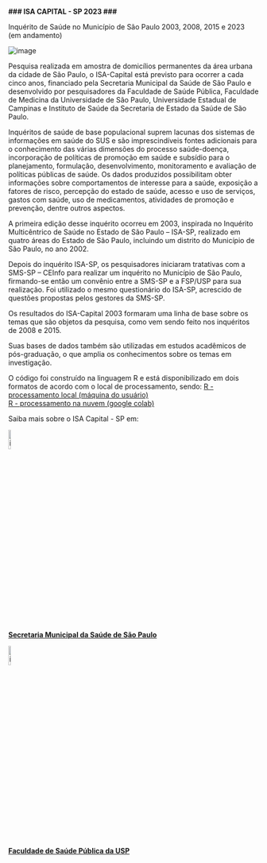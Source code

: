 **### ISA CAPITAL - SP 2023 ###**

Inquérito de Saúde no Município de São Paulo 2003, 2008, 2015 e 2023 (em andamento)

![image](https://github.com/user-attachments/assets/81ed77b3-0a6f-4e15-bca2-62cd86cd0458)

Pesquisa realizada em amostra de domicílios permanentes da área urbana da cidade de São Paulo, o ISA-Capital está previsto para ocorrer a cada cinco anos, financiado pela Secretaria Municipal da Saúde de São Paulo e desenvolvido por pesquisadores da Faculdade de Saúde Pública, Faculdade de Medicina da Universidade de São Paulo, Universidade Estadual de Campinas e Instituto de Saúde da Secretaria de Estado da Saúde de São Paulo.

Inquéritos de saúde de base populacional suprem lacunas dos sistemas de informações em saúde do SUS e são imprescindíveis fontes adicionais para o conhecimento das várias dimensões do processo saúde-doença, incorporação de políticas de promoção em saúde e subsídio para o planejamento, formulação, desenvolvimento, monitoramento e avaliação de políticas públicas de saúde. Os dados produzidos possibilitam obter informações sobre comportamentos de interesse para a saúde, exposição a fatores de risco, percepção do estado de saúde, acesso e uso de serviços, gastos com saúde, uso de medicamentos, atividades de promoção e prevenção, dentre outros aspectos.

A primeira edição desse inquérito ocorreu em 2003, inspirada no Inquérito Multicêntrico de Saúde no Estado de São Paulo – ISA-SP, realizado em quatro áreas do Estado de São Paulo, incluindo um distrito do Município de São Paulo, no ano 2002.

Depois do inquérito ISA-SP, os pesquisadores iniciaram tratativas com a SMS-SP – CEInfo para realizar um inquérito no Município de São Paulo, firmando-se então um convênio entre a SMS-SP e a FSP/USP para sua realização. Foi utilizado o mesmo questionário do ISA-SP, acrescido de questões propostas pelos gestores da SMS-SP.

Os resultados do ISA-Capital 2003 formaram uma linha de base sobre os temas que são objetos da pesquisa, como vem sendo feito nos inquéritos de 2008 e 2015.

Suas bases de dados também são utilizadas em estudos acadêmicos de pós-graduação, o que amplia os conhecimentos sobre os temas em investigação.

O código foi construído na linguagem R e está disponibilizado em dois formatos de acordo com o local de processamento, sendo:
<a href="https://github.com/gisa-ceinfo-sms-sp/isacapitalsp/blob/main/codigo-base-sms-sp.r">R - processamento local (máquina do usuário)</a>  
<a href="https://github.com/gisa-ceinfo-sms-sp/isacapitalsp/blob/main/ISA_CAPITAL_2023.ipynb">R - processamento na nuvem (google colab)</a>


Saiba mais sobre o ISA Capital - SP em:

<img src="https://github.com/user-attachments/assets/7b248db0-c0aa-4219-a050-8ba6f8f06fd6" alt="image" style="width:10%;">

**[Secretaria Municipal da Saúde de São Paulo](https://capital.sp.gov.br/web/saude/epidemiologia_e_informacao/isacapitalsp)**

<img src="https://github.com/user-attachments/assets/8bf2052c-a92b-4139-a0c1-67cdbcc41a70" alt="image" style="width:10%;">

**[Faculdade de Saúde Pública da USP](https://www.fsp.usp.br/isa-capital/apresentacao/)**
